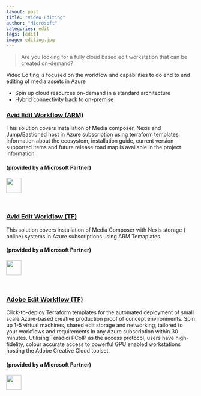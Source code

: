 ```yaml
---
layout: post
title: "Video Editing"
author: "Microsoft"
categories: edit
tags: [edit]
image: editing.jpg
---
```


>Are you looking for a fully cloud based edit workstation that can be created on-demand?

Video Editing is focused on the workflow and capabilities to do end to end editing of media assets in Azure
* Spin up cloud resources on-demand in a standard architecture
* Hybrid connectivity back to on-premise

<div class="partnertitlebox">
<h3><a href="https://github.com/avid-technology/VideoEditorialInTheCloud/tree/master/Avid_Edit_In_The_Cloud_Arm">Avid Edit Workflow (ARM)</a></h3>
</div>
<div class ="textbox">
This solution covers installation of Media composer, Nexis and Jump/Bastioned host in Azure subscription using terraform templates. Information about the ecosystem, installation guide, current version supported items and future release road map is available in the project information
<br>
<h4>(provided by a Microsoft Partner)</h4>
</div>
<div class="bottombox"><img src="{{ site.github.url }}/assets/img/azure.png" height="40" width="40" /></div>

<p>
<br>
<p>

<div class="partnertitlebox">
<h3><a href="https://github.com/avid-technology/VideoEditorialInTheCloud/tree/master/Avid_Edit_In_The_Cloud_Terraform">Avid Edit Workflow (TF)</a></h3>
</div>
<div class ="textbox">
This solution covers installation of Media Composer with Nexis storage ( online) systems in Azure subscriptions using ARM Temaplates.
<br>
<h4>(provided by a Microsoft Partner)</h4>
</div>
<div class="bottombox"><img src="{{ site.github.url }}/assets/img/terraform.png" height="40" width="40" /></div>

<p>
<br>
<p>

<div class="partnertitlebox">
<h3><a href="https://github.com/AzEditorialWkGrp/VDI">Adobe Edit Workflow (TF)</a></h3>
</div>
<div class ="textbox">
Click-to-deploy Terraform templates for the automated deployment of small scale Azure-based creative production proof of concept environments. Spin up 1-5 virtual machines, shared edit storage and networking, tailored to your workflows and requirements in any Azure subscription within 30 minutes. Utilising Teradici PCoIP as the access protocol, users have high-fidelity, colour accurate access to powerful GPU enabled workstations hosting the Adobe Creative Cloud toolset.
<br>
<h4>(provided by a Microsoft Partner)</h4>
</div>
<div class="bottombox"><img src="{{ site.github.url }}/assets/img/terraform.png" height="40" width="40" /></div>

<p>
<br>
<p>